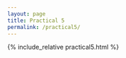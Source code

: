 ```yaml
---
layout: page
title: Practical 5
permalink: /practical5/
---
```


{% include_relative practical5.html %}
